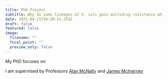 ```yaml
---
title: PhD Project
subtitle: Why do some lineages of E. coli gain multidrug resistance whilst others do not?
date: 2022-04-11T20:29:51.255Z
draft: false
featured: false
image:
  filename: ""
  focal_point: ""
  preview_only: false
---
```

 My PhD focuses on

I am supervised by Professors [Alan McNally](https://www.birmingham.ac.uk/staff/profiles/microbiology-infection/mcnally-alan.aspx) and [James McInerney](http://mcinerneylab.com/james-mcinerney/)